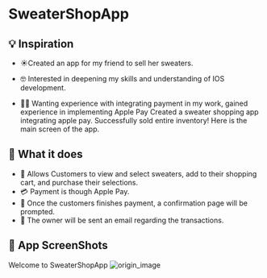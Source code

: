 # SweaterShopApp

## 💡 Inspiration
* ☀️Created an app for my friend to sell her sweaters. 

* :nerd_face:	Interested in deepening my skills and understanding of IOS development.
* :technologist:	Wanting experience with integrating payment in my work, gained experience in implementing Apple Pay
Created a sweater shopping app integrating apple pay. Successfully sold entire inventory!
Here is the main screen of the app.

## 🌱 What it does
* 🛒 Allows Customers to view and select sweaters, add to their shopping cart, and purchase their selections. 
* :credit_card:	Payment is though Apple Pay.
* :email:	Once the customers finishes payment, a confirmation page will be prompted. 
* :woman:	The owner will be sent an email regarding the transactions.
## 📸 App ScreenShots
Welcome to SweaterShopApp
![origin_image](https://user-images.githubusercontent.com/100312746/160305463-b6c0a130-2eb2-45f8-ad49-ec815ef65e09.png)

